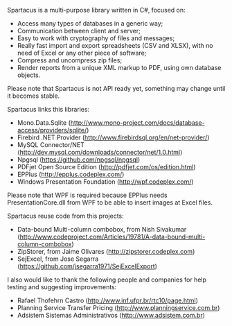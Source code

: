 Spartacus is a multi-purpose library written in C#, focused on:
  - Access many types of databases in a generic way;
  - Communication between client and server;
  - Easy to work with cryptography of files and messages;
  - Really fast import and export spreadsheets (CSV and XLSX), with no need of Excel or any other piece of software;
  - Compress and uncompress zip files;
  - Render reports from a unique XML markup to PDF, using own database objects.

Please note that Spartacus is not API ready yet, something may change until it becomes stable.

Spartacus links this libraries:
  - Mono.Data.Sqlite (http://www.mono-project.com/docs/database-access/providers/sqlite/)
  - Firebird .NET Provider (http://www.firebirdsql.org/en/net-provider/)
  - MySQL Connector/NET (http://dev.mysql.com/downloads/connector/net/1.0.html)
  - Npgsql (https://github.com/npgsql/npgsql)
  - PDFjet Open Source Edition (http://pdfjet.com/os/edition.html)
  - EPPlus (http://epplus.codeplex.com/)
  - Windows Presentation Foundation (http://wpf.codeplex.com/)
 
Please note that WPF is required because EPPlus needs PresentationCore.dll from WPF to be able to insert images at Excel files.
  
Spartacus reuse code from this projects:
  - Data-bound Multi-column combobox, from Nish Sivakumar (http://www.codeproject.com/Articles/19781/A-data-bound-multi-column-combobox)
  - ZipStorer, from Jaime Olivares (http://zipstorer.codeplex.com)
  - SejExcel, from Jose Segarra (https://github.com/jsegarra1971/SejExcelExport)

I also would like to thank the following people and companies for help testing and suggesting improvements:
  - Rafael Thofehrn Castro (http://www.inf.ufpr.br/rtc10/page.html)
  - Planning Service Transfer Pricing (http://www.planningservice.com.br)
  - Adsistem Sistemas Administrativos (http://www.adsistem.com.br)
